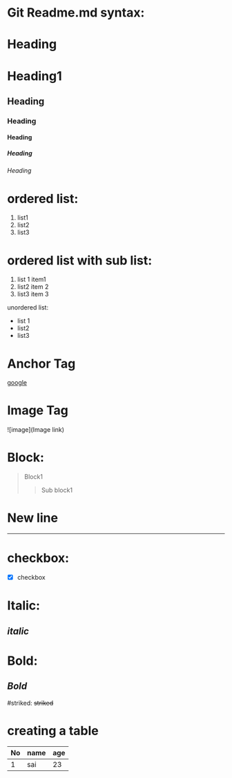 # Git Readme.md syntax:

<h1> Heading </h1>

# Heading1
## Heading
### Heading
#### Heading
##### Heading
###### Heading

# ordered list:
1. list1
1. list2
1. list3

# ordered list with sub list:
1. list 1
  item1
1. list2
  item 2
1. list3
  item 3

unordered list:
- list 1
- list2
- list3

# Anchor Tag
[google](https://www.google.com/search?q=google&oq=google&gs_lcrp=EgZjaHJvbWUyBggAEEUYOTIHCAEQABiPAjIHCAIQABiPAjIHCAMQABiPAjIGCAQQRRg8MgYIBRBFGDzSAQg0MjMwajBqN6gCALACAA&sourceid=chrome&ie=UTF-8)

# Image Tag
![image](Image link)

# Block:
> Block1
>> Sub block1

# New line
---
# checkbox:
-[x] checkbox


# Italic:
*italic*
---
# Bold:
*Bold*
---
#striked:
~~striked~~

# creating a table

|No|name |age|
|---|---|---|
|1|sai |23|
